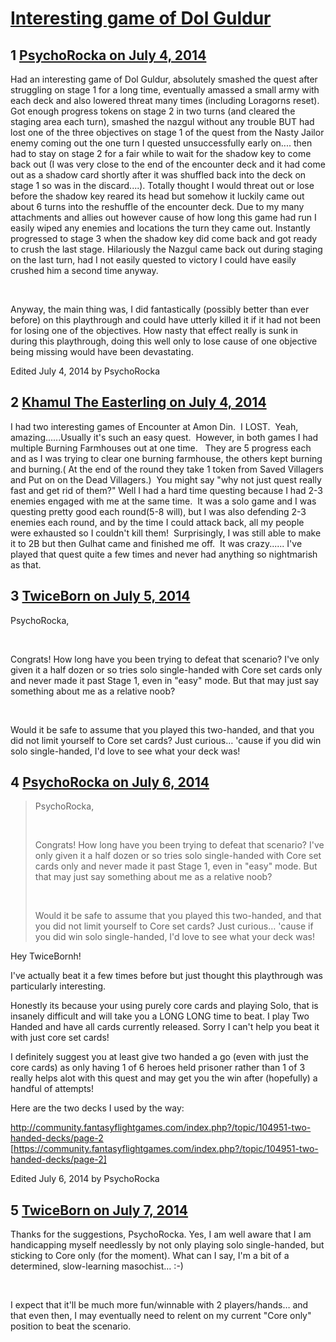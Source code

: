 # [Interesting game of Dol Guldur](https://community.fantasyflightgames.com/topic/110086-interesting-game-of-dol-guldur/)

## 1 [PsychoRocka on July 4, 2014](https://community.fantasyflightgames.com/topic/110086-interesting-game-of-dol-guldur/?do=findComment&comment=1143385)

Had an interesting game of Dol Guldur, absolutely smashed the quest after struggling on stage 1 for a long time, eventually amassed a small army with each deck and also lowered threat many times (including Loragorns reset). Got enough progress tokens on stage 2 in two turns (and cleared the staging area each turn), smashed the nazgul without any trouble BUT had lost one of the three objectives on stage 1 of the quest from the Nasty Jailor enemy coming out the one turn I quested unsuccessfully early on.... then had to stay on stage 2 for a fair while to wait for the shadow key to come back out (I was very close to the end of the encounter deck and it had come out as a shadow card shortly after it was shuffled back into the deck on stage 1 so was in the discard....).
Totally thought I would threat out or lose before the shadow key reared its head but somehow it luckily came out about 6 turns into the reshuffle of the encounter deck. Due to my many attachments and allies out however cause of how long this game had run I easily wiped any enemies and locations the turn they came out.
Instantly progressed to stage 3 when the shadow key did come back and got ready to crush the last stage. Hilariously the Nazgul came back out during staging on the last turn, had I not easily quested to victory I could have easily crushed him a second time anyway.

 

Anyway, the main thing was, I did fantastically (possibly better than ever before) on this playthrough and could have utterly killed it if it had not been for losing one of the objectives. How nasty that effect really is sunk in during this playthrough, doing this well only to lose cause of one objective being missing would have been devastating.

Edited July 4, 2014 by PsychoRocka

## 2 [Khamul The Easterling on July 4, 2014](https://community.fantasyflightgames.com/topic/110086-interesting-game-of-dol-guldur/?do=findComment&comment=1143805)

I had two interesting games of Encounter at Amon Din.  I LOST.  Yeah, amazing......Usually it's such an easy quest.  However, in both games I had multiple Burning Farmhouses out at one time.   They are 5 progress each and as I was trying to clear one burning farmhouse, the others kept burning and burning.( At the end of the round they take 1 token from Saved Villagers and Put on on the Dead Villagers.)  You might say "why not just quest really fast and get rid of them?" Well I had a hard time questing because I had 2-3 enemies engaged with me at the same time.  It was a solo game and I was questing pretty good each round(5-8 will), but I was also defending 2-3 enemies each round, and by the time I could attack back, all my people were exhausted so I couldn't kill them!  Surprisingly, I was still able to make it to 2B but then Gulhat came and finished me off.  It was crazy...... I've played that quest quite a few times and never had anything so nightmarish as that.   

## 3 [TwiceBorn on July 5, 2014](https://community.fantasyflightgames.com/topic/110086-interesting-game-of-dol-guldur/?do=findComment&comment=1144165)

PsychoRocka,

 

Congrats! How long have you been trying to defeat that scenario? I've only given it a half dozen or so tries solo single-handed with Core set cards only and never made it past Stage 1, even in "easy" mode. But that may just say something about me as a relative noob?

 

Would it be safe to assume that you played this two-handed, and that you did not limit yourself to Core set cards? Just curious… 'cause if you did win solo single-handed, I'd love to see what your deck was!

## 4 [PsychoRocka on July 6, 2014](https://community.fantasyflightgames.com/topic/110086-interesting-game-of-dol-guldur/?do=findComment&comment=1145181)

> PsychoRocka,
> 
>  
> 
> Congrats! How long have you been trying to defeat that scenario? I've only given it a half dozen or so tries solo single-handed with Core set cards only and never made it past Stage 1, even in "easy" mode. But that may just say something about me as a relative noob?
> 
>  
> 
> Would it be safe to assume that you played this two-handed, and that you did not limit yourself to Core set cards? Just curious… 'cause if you did win solo single-handed, I'd love to see what your deck was!

Hey TwiceBornh!

I've actually beat it a few times before but just thought this playthrough was particularly interesting.

Honestly its because your using purely core cards and playing Solo, that is insanely difficult and will take you a LONG LONG time to beat. I play Two Handed and have all cards currently released. Sorry I can't help you beat it with just core set cards!

I definitely suggest you at least give two handed a go (even with just the core cards) as only having 1 of 6 heroes held prisoner rather than 1 of 3 really helps alot with this quest and may get you the win after (hopefully) a handful of attempts!

Here are the two decks I used by the way:

http://community.fantasyflightgames.com/index.php?/topic/104951-two-handed-decks/page-2 [https://community.fantasyflightgames.com/index.php?/topic/104951-two-handed-decks/page-2]

Edited July 6, 2014 by PsychoRocka

## 5 [TwiceBorn on July 7, 2014](https://community.fantasyflightgames.com/topic/110086-interesting-game-of-dol-guldur/?do=findComment&comment=1145576)

Thanks for the suggestions, PsychoRocka. Yes, I am well aware that I am handicapping myself needlessly by not only playing solo single-handed, but sticking to Core only (for the moment). What can I say, I'm a bit of a determined, slow-learning masochist… :-)

 

I expect that it'll be much more fun/winnable with 2 players/hands… and that even then, I may eventually need to relent on my current "Core only" position to beat the scenario.  

